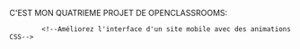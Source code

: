 C'EST MON QUATRIEME PROJET DE OPENCLASSROOMS:

            <!--Améliorez l'interface d'un site mobile avec des animations CSS-->
